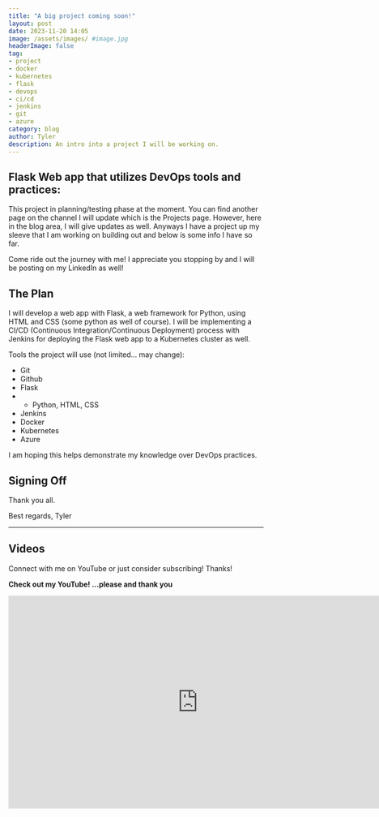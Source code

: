 ```yaml
---
title: "A big project coming soon!"
layout: post
date: 2023-11-20 14:05 
image: /assets/images/ #image.jpg
headerImage: false
tag:
- project
- docker
- kubernetes
- flask
- devops
- ci/cd
- jenkins
- git
- azure
category: blog
author: Tyler
description: An intro into a project I will be working on.
---
```


## Flask Web app that utilizes DevOps tools and practices:

This project in planning/testing phase at the moment. You can find another page on the channel I will update which is the Projects page. However, here in the blog area, I will give updates as well. Anyways I have a project up my sleeve that I am working on building out and below is some info I have so far.

Come ride out the journey with me! I appreciate you stopping by and I will be posting on my LinkedIn as well!

## The Plan

I will develop a web app with Flask, a web framework for Python, using HTML and CSS (some python as well of course). I will be implementing a CI/CD (Continuous Integration/Continuous Deployment) process with Jenkins for deploying the Flask web app to a Kubernetes cluster as well.

Tools the project will use (not limited... may change):
- Git
- Github
- Flask
- - Python, HTML, CSS
- Jenkins
- Docker
- Kubernetes
- Azure

I am hoping this helps demonstrate my knowledge over DevOps practices.

## Signing Off

Thank you all.

Best regards,
Tyler

--- 

## Videos

Connect with me on YouTube or just consider subscribing! Thanks!

**Check out my YouTube! ...please and thank you**

<iframe width="747" height="420" src="https://www.youtube.com/embed/VRXHawfSMuM" title="The Shared Responsibility Model Overview" frameborder="0" allow="accelerometer; autoplay; clipboard-write; encrypted-media; gyroscope; picture-in-picture; web-share" allowfullscreen></iframe>

[1]: https://daringfireball.net/projects/markdown/
[2]: https://www.fileformat.info/info/unicode/char/2163/index.htm
[3]: https://www.markitdown.net/
[4]: https://daringfireball.net/projects/markdown/basics
[5]: https://daringfireball.net/projects/markdown/syntax
[6]: https://kune.fr/wp-content/uploads/2013/10/ghost-blog.jpg
